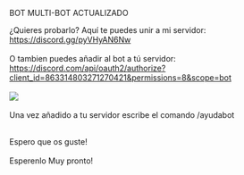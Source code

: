 BOT MULTI-BOT ACTUALIZADO

¿Quieres probarlo?
Aquí te puedes unir a mi servidor:
<a href="https://discord.gg/pyVHyAN6Nw">https://discord.gg/pyVHyAN6Nw</a>
<br>
<br>
O tambien puedes añadir al bot a tú servidor:
<br>
<a href="https://discord.com/api/oauth2/authorize?client_id=863314803271270421&permissions=8&scope=bot">https://discord.com/api/oauth2/authorize?client_id=863314803271270421&permissions=8&scope=bot</a>
<br>
<br>
<img src="https://i.imgur.com/orJbN1p.png">
<br>
<br>
Una vez añadido a tu servidor escribe el comando /ayudabot
<br>
<br>

Espero que os guste!
<br>
<br>
Esperenlo Muy pronto!
